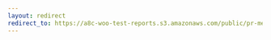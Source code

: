 ```yaml
---
layout: redirect
redirect_to: https://a8c-woo-test-reports.s3.amazonaws.com/public/pr-merge/44333/e2e/index.html
---
```

